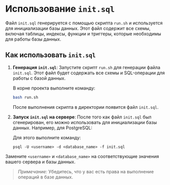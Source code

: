 # Использование `init.sql`

Файл `init.sql` генерируется с помощью скрипта `run.sh` и используется для инициализации базы данных. Этот файл содержит
все схемы, включая таблицы, индексы, функции и триггеры, которые необходимы для работы базы данных.

## Как использовать `init.sql`

1. **Генерация `init.sql`**:
   Запустите скрипт `run.sh` для генерации файла `init.sql`. Этот файл будет содержать все схемы и SQL-операции для
   работы с базой данных.

   В корне проекта выполните команду:
   ```bash
   bash run.sh
   ```

   После выполнения скрипта в директории появится файл `init.sql`.

2. **Запуск `init.sql` на сервере**:
   После того как файл `init.sql` был сгенерирован, его можно использовать для инициализации базы данных. Например, для
   PostgreSQL:

   Для этого выполните команду:

    ```pgsql
    psql -U <username> -d <database_name> -f init.sql
    ```

Замените `<username>` и `<database_name>` на соответствующие значения вашего сервера и базы данных.

> *Примечание:* Убедитесь, что у вас есть права на выполнение операций в базе данных.